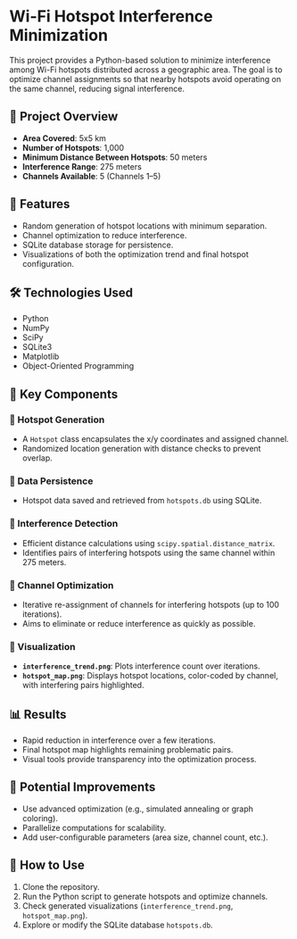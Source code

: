 # Wi-Fi Hotspot Interference Minimization

This project provides a Python-based solution to minimize interference among Wi-Fi hotspots distributed across a geographic area. The goal is to optimize channel assignments so that nearby hotspots avoid operating on the same channel, reducing signal interference.

## 📌 Project Overview

* **Area Covered**: 5x5 km
* **Number of Hotspots**: 1,000
* **Minimum Distance Between Hotspots**: 50 meters
* **Interference Range**: 275 meters
* **Channels Available**: 5 (Channels 1–5)

## 🚀 Features

* Random generation of hotspot locations with minimum separation.
* Channel optimization to reduce interference.
* SQLite database storage for persistence.
* Visualizations of both the optimization trend and final hotspot configuration.

## 🛠️ Technologies Used

* Python
* NumPy
* SciPy
* SQLite3
* Matplotlib
* Object-Oriented Programming

## 🧠 Key Components

### 🔹 Hotspot Generation

* A `Hotspot` class encapsulates the x/y coordinates and assigned channel.
* Randomized location generation with distance checks to prevent overlap.

### 🔹 Data Persistence

* Hotspot data saved and retrieved from `hotspots.db` using SQLite.

### 🔹 Interference Detection

* Efficient distance calculations using `scipy.spatial.distance_matrix`.
* Identifies pairs of interfering hotspots using the same channel within 275 meters.

### 🔹 Channel Optimization

* Iterative re-assignment of channels for interfering hotspots (up to 100 iterations).
* Aims to eliminate or reduce interference as quickly as possible.

### 🔹 Visualization

* **`interference_trend.png`**: Plots interference count over iterations.
* **`hotspot_map.png`**: Displays hotspot locations, color-coded by channel, with interfering pairs highlighted.

## 📊 Results

* Rapid reduction in interference over a few iterations.
* Final hotspot map highlights remaining problematic pairs.
* Visual tools provide transparency into the optimization process.

## 🧩 Potential Improvements

* Use advanced optimization (e.g., simulated annealing or graph coloring).
* Parallelize computations for scalability.
* Add user-configurable parameters (area size, channel count, etc.).

## 📁 How to Use

1. Clone the repository.
2. Run the Python script to generate hotspots and optimize channels.
3. Check generated visualizations (`interference_trend.png`, `hotspot_map.png`).
4. Explore or modify the SQLite database `hotspots.db`.
